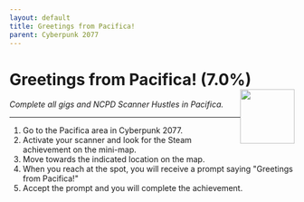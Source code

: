 ```yaml
---
layout: default
title: Greetings from Pacifica!
parent: Cyberpunk 2077
---
```


# Greetings from Pacifica! (7.0%) <img style="float: right;" src="https://cdn.cloudflare.steamstatic.com/steamcommunity/public/images/apps/1091500/c2294767a5ee7ef08429307a739f99e51e453a97.jpg" width="96" height="96">

_Complete all gigs and NCPD Scanner Hustles in Pacifica._

***


1. Go to the Pacifica area in Cyberpunk 2077. 
2. Activate your scanner and look for the Steam achievement on the mini-map. 
3. Move towards the indicated location on the map. 
4. When you reach at the spot, you will receive a prompt saying "Greetings from Pacifica!" 
5. Accept the prompt and you will complete the achievement.